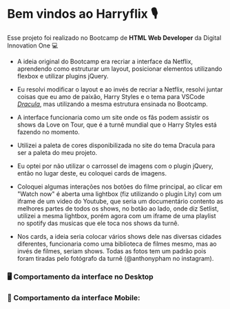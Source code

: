 # Bem vindos ao Harryflix :studio_microphone:

Esse projeto foi realizado no Bootcamp de **HTML Web Developer** da Digital Innovation One :computer:

- A ideia original do Bootcamp era recriar a interface da Netflix, aprendendo como estruturar um layout, posicionar elementos utilizando flexbox e utilizar plugins jQuery.

- Eu resolvi modificar o layout e ao invés de recriar a Netflix, resolvi juntar coisas que eu amo de paixão, Harry Styles e o tema para VSCode *[Dracula](https://draculatheme.com/contribute)*, mas utilizando a mesma estrutura ensinada no Bootcamp.
- A interface funcionaria como um site onde os fãs podem assistir os shows da Love on Tour, que é a turnê mundial que o Harry Styles está fazendo no momento.
- Utilizei a paleta de cores disponibilizada no site do tema Dracula para ser a paleta do meu projeto.
- Eu optei por não utilizar o carrossel de imagens com o plugin jQuery, então no lugar deste, eu coloquei cards de imagens.
- Coloquei algumas interações nos botões do filme principal, ao clicar em "Watch now" é aberta uma lightbox (fiz utilizando o plugin Lity) com um iframe de um video do Youtube, que seria um documentário contento as melhores partes de todos os shows, no botão ao lado, onde diz Setlist, utilizei a mesma lightbox, porém agora com um iframe de uma playlist no spotify das musicas que ele toca nos shows da turnê. 
- Nos cards, a ideia seria colocar vários shows dele nas diversas cidades diferentes, funcionaria como uma biblioteca de filmes mesmo, mas ao invés de filmes, seriam shows. Todas as fotos tem um padrão pois foram tiradas pelo fotógrafo da turnê (@anthonypham no instagram).



### :desktop_computer: Comportamento da interface no Desktop





### :iphone: Comportamento da interface Mobile:





